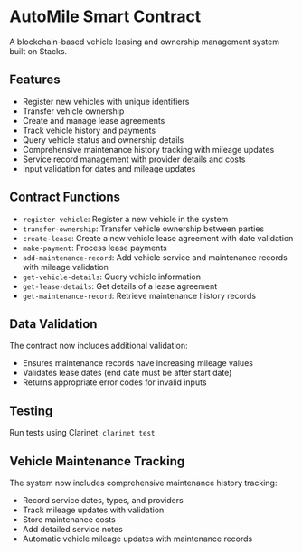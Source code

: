 # AutoMile Smart Contract

A blockchain-based vehicle leasing and ownership management system built on Stacks.

## Features
- Register new vehicles with unique identifiers
- Transfer vehicle ownership
- Create and manage lease agreements
- Track vehicle history and payments
- Query vehicle status and ownership details
- Comprehensive maintenance history tracking with mileage updates
- Service record management with provider details and costs
- Input validation for dates and mileage updates

## Contract Functions
- `register-vehicle`: Register a new vehicle in the system
- `transfer-ownership`: Transfer vehicle ownership between parties 
- `create-lease`: Create a new vehicle lease agreement with date validation
- `make-payment`: Process lease payments
- `add-maintenance-record`: Add vehicle service and maintenance records with mileage validation
- `get-vehicle-details`: Query vehicle information
- `get-lease-details`: Get details of a lease agreement
- `get-maintenance-record`: Retrieve maintenance history records

## Data Validation
The contract now includes additional validation:
- Ensures maintenance records have increasing mileage values
- Validates lease dates (end date must be after start date)
- Returns appropriate error codes for invalid inputs

## Testing
Run tests using Clarinet: `clarinet test`

## Vehicle Maintenance Tracking
The system now includes comprehensive maintenance history tracking:
- Record service dates, types, and providers
- Track mileage updates with validation
- Store maintenance costs
- Add detailed service notes
- Automatic vehicle mileage updates with maintenance records
